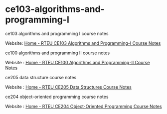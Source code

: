 # ce103-algorithms-and-programming-I

ce103 algorithms and programming I course notes

Website: [Home - RTEU CE103 Algorithms and Programming-I Course Notes](https://ucoruh.github.io/ce103-algorithms-and-programming-I/)

ce100 algorithms and programming II course notes

Website : [Home - RTEU CE100 Algorithms and Programming-II Course Notes](https://ucoruh.github.io/ce100-algorithms-and-programming-II/)

ce205 data structure course notes

Website : [Home - RTEU CE205 Data Structures Course Notes](https://ucoruh.github.io/ce205-data-structures/)

ce204 object-oriented programming course notes

Website : [Home - RTEU CE204 Object-Oriented Programming Course Notes](https://ucoruh.github.io/ce204-object-oriented-programming/)

